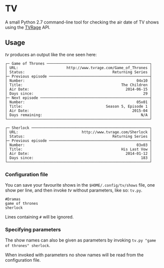 # TV

A small Python 2.7 command-line tool for checking the air date of TV shows
using the [TVRage](http://tvrage.com/) API.


## Usage

*tv* produces an output like the one seen here:
```
┌─ Game of Thrones ───────────────────────────────────────────────┐
│ URL:                      http://www.tvrage.com/Game_of_Thrones │
│ Status:                                        Returning Series │
├─ Previous episode ──────────────────────────────────────────────┤
│ Number:                                                   04x10 │
│ Title:                                             The Children │
│ Air Date:                                            2014-06-15 │
│ Days since:                                                  29 │
├─ Next episode ──────────────────────────────────────────────────┤
│ Number:                                                   05x01 │
│ Title:                                      Season 5, Episode 1 │
│ Air Date:                                               2015-04 │
│ Days remaining:                                             N/A │
└─────────────────────────────────────────────────────────────────┘

┌─ Sherlock ──────────────────────────────────────────────────────┐
│ URL:                             http://www.tvrage.com/Sherlock │
│ Status:                                        Returning Series │
├─ Previous episode ──────────────────────────────────────────────┤
│ Number:                                                   03x03 │
│ Title:                                             His Last Vow │
│ Air Date:                                            2014-01-12 │
│ Days since:                                                 183 │
└─────────────────────────────────────────────────────────────────┘
```

### Configuration file

You can save your favourite shows in the `$HOME/.config/tv/shows` file, one
show per line, and then invoke *tv* without parameters, like so: `tv.py`.

```
#Dramas
game of thrones
sherlock
```

Lines containing `#` will be ignored.


### Specifying parameters

The show names can also be given as parameters by invoking `tv.py "game of
thrones" sherlock`.

When invoked with parameters no show names will be read from the configuration
file.

